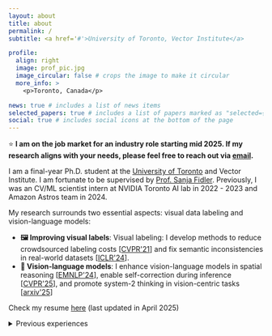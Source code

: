 ```yaml
---
layout: about
title: about
permalink: /
subtitle: <a href='#'>University of Toronto, Vector Institute</a>

profile:
  align: right
  image: prof_pic.jpg
  image_circular: false # crops the image to make it circular
  more_info: >
    <p>Toronto, Canada</p>

news: true # includes a list of news items
selected_papers: true # includes a list of papers marked as "selected={true}"
social: true # includes social icons at the bottom of the page
---
```


:star: **I am on the job market for an industry role starting mid 2025. If my research aligns with your needs, please feel free to reach out via [email](mailto:andrewliao11@gmail.com).**

I am a final-year Ph.D. student at the [University of Toronto](https://www.utoronto.ca) and Vector Institute. I am fortunate to be supervised by [Prof. Sanja Fidler](http://www.cs.utoronto.ca/~fidler/index.html). 
Previously, I was an CV/ML scientist intern at NVIDIA Toronto AI lab in 2022 - 2023 and Amazon Astros team in 2024. 

My research surrounds two essential aspects: visual data labeling and vision-language models:
- **🖼️ Improving visual labels**: Visual labeling: I develop methods to reduce crowdsourced labeling costs [[CVPR'21](https://arxiv.org/abs/2104.12690)] and fix semantic inconsistencies in real-world datasets [[ICLR'24](https://openreview.net/forum?id=ChHx5ORqF0)].
- **🧠 Vision-language models**: I enhance vision-language models in spatial reasoning [[EMNLP'24](https://web3.arxiv.org/abs/2409.09788)], enable self-correction during inference [[CVPR'25](https://arxiv.org/abs/2404.06510v1)], and promote system-2 thinking in vision-centric tasks [[arxiv'25]()]

Check my resume [here](./assets/pdf/yuan-hong_liao_UofT_resume.pdf) (last updated in April 2025)

<details>
<summary>Previous experiences</summary>
Prior to my Ph.D., I was a visiting student at Vector Institute and USC in 2018 and 2017, respectively. I was fortunate to start by AI research at National Tsing Hua University, supervised by Prof. Min Sun.
</details>